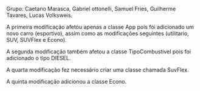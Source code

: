 Grupo: Caetano Marasca, Gabriel ottonelli, Samuel Fries, Guilherme Tavares, Lucas Volksweis.

A primeira modificação afetou apenas a classe App pois foi adicionado um novo carro (esportivo), assim como as modificações seguintes (utilitario, SUV, SUVFlex e Econo).

A segunda modificação também afetou a classe TipoCombustivel pois foi adicionado o tipo DIESEL. 

A quarta modificação fez necessário criar uma classe chamada SuvFlex.

A quinta modificação adicionou a classe Econo.
